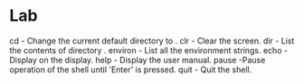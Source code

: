 # Lab

cd <directory> - Change the current default directory to <directory>. 
clr - Clear the screen.
dir <directory> - List the contents of directory <directory>.
environ - List all the environment strings. 
echo <comment> - Display <comment> on the display. 
help - Display the user manual.
pause -Pause operation of the shell until 'Enter' is pressed. 
quit - Quit the shell.